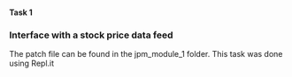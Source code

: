 #### Task 1
### Interface with a stock price data feed

The patch file can be found in the jpm_module_1 folder. 
This task was done using Repl.it
